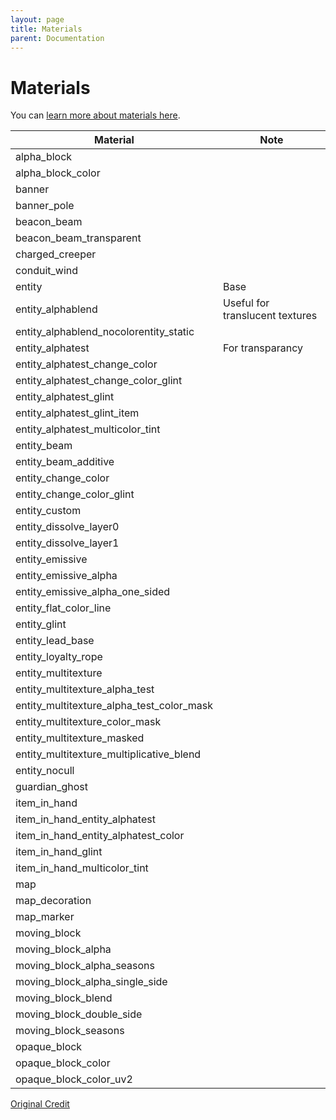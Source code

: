 ```yaml
---
layout: page
title: Materials
parent: Documentation
---
```

# Materials

You can [learn more about materials here](/concepts/materials.html).

| Material                                  | Note                            |
|-------------------------------------------|---------------------------------|
| alpha_block                               |                                 |
| alpha_block_color                         |                                 |
| banner                                    |                                 |
| banner_pole                               |                                 |
| beacon_beam                               |                                 |
| beacon_beam_transparent                   |                                 |
| charged_creeper                           |                                 |
| conduit_wind                              |                                 |
| entity                                    | Base                            |
| entity_alphablend                         | Useful for translucent textures |
| entity_alphablend_nocolorentity_static    |                                 |
| entity_alphatest                          | For transparancy                |
| entity_alphatest_change_color             |                                 |
| entity_alphatest_change_color_glint       |                                 |
| entity_alphatest_glint                    |                                 |
| entity_alphatest_glint_item               |                                 |
| entity_alphatest_multicolor_tint          |                                 |
| entity_beam                               |                                 |
| entity_beam_additive                      |                                 |
| entity_change_color                       |                                 |
| entity_change_color_glint                 |                                 |
| entity_custom                             |                                 |
| entity_dissolve_layer0                    |                                 |
| entity_dissolve_layer1                    |                                 |
| entity_emissive                           |                                 |
| entity_emissive_alpha                     |                                 |
| entity_emissive_alpha_one_sided           |                                 |
| entity_flat_color_line                    |                                 |
| entity_glint                              |                                 |
| entity_lead_base                          |                                 |
| entity_loyalty_rope                       |                                 |
| entity_multitexture                       |                                 |
| entity_multitexture_alpha_test            |                                 |
| entity_multitexture_alpha_test_color_mask |                                 |
| entity_multitexture_color_mask            |                                 |
| entity_multitexture_masked                |                                 |
| entity_multitexture_multiplicative_blend  |                                 |
| entity_nocull                             |                                 |
| guardian_ghost                            |                                 |
| item_in_hand                              |                                 |
| item_in_hand_entity_alphatest             |                                 |
| item_in_hand_entity_alphatest_color       |                                 |
| item_in_hand_glint                        |                                 |
| item_in_hand_multicolor_tint              |                                 |
| map                                       |                                 |
| map_decoration                            |                                 |
| map_marker                                |                                 |
| moving_block                              |                                 |
| moving_block_alpha                        |                                 |
| moving_block_alpha_seasons                |                                 |
| moving_block_alpha_single_side            |                                 |
| moving_block_blend                        |                                 |
| moving_block_double_side                  |                                 |
| moving_block_seasons                      |                                 |
| opaque_block                              |                                 |
| opaque_block_color                        |                                 |
| opaque_block_color_uv2                    |                                 |

[Original Credit](http://tokamcwin10.blog.jp/archives/40825563.html)
